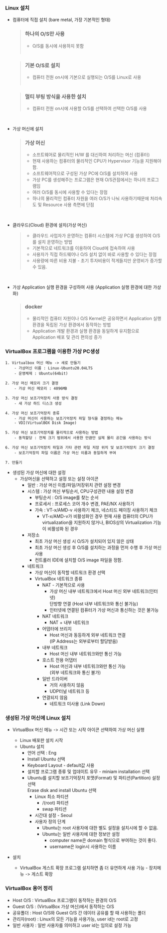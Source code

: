 ### Linux 설치

- 컴퓨터에 직접 설치 (bare metal, 가장 기본적인 형태)
  > ### 하나의 O/S만 사용  
  > - O/S를 동시에 사용하지 못함  
  >&nbsp;  

  > ### 기본 O/S로 설치
  > - 컴퓨터 전원 on시에 기본으로 실행되는 O/S를 Linux로 사용  
  &nbsp;  

  > ### 멀티 부팅 방식을 사용한 설치
  > - 컴퓨터 전원 on시에 사용할 O/S를 선택하여 선택한 O/S를 사용

&nbsp;  
- 가상 머신에 설치
  > ### 가상 머신
  > - 소프트웨어로 물리적인 H/W 를 대신하여 처리하는 머신 (컴퓨터)  
  > - 현재 사용하는 컴퓨터의 물리적인 CPU가 Hypervisor 기능을 지원해야 함.
  > - 소프트웨어적으로 구성된 가상 PC에 O/S를 설치하여 사용  
  > - 가상 PC를 생성해주는 프로그램은 현재 O/S관점에서는 하나의 프로그램임
  > - 여러 O/S를 동시에 사용할 수 있다는 장점  
  > - 하나의 물리적인 컴퓨터 자원을 여러 O/S가 나눠 사용하기때문에 처리속도 및 Resource 사용 측면에 단점

&nbsp;  
- 클라우드(Cloud) 환경에 설치(가상 머신)  
  > - 클라우드 사업자가 운영하는 컴퓨터 시스템에 가상 PC를 생성하여 O/S를 설치 운영하는 방법  
  > - 기본적으로 네트워크를 이용하여 Cloud에 접속하여 사용  
  > - 사용자가 직접 하드웨어나 O/S 설치 없이 바로 사용할 수 있다는 장점  
  > - 사용량에 따른 비용 지불 - 초기 투자비용이 적게들지만 운영비가 증가할 수 있음.

&nbsp;  
- 가상 Application 실행 환경을 구성하여 사용 (Application 실행 환경에 대한 가상화)
  > ### docker 
  > - 물리적인 컴퓨터 자원이나 O/S Kernel은 공유하면서 Application 실행 환경을 독립된 가상 환경에서 동작하는 방법   
  > - Application 개발 환경과 실행 환경을 동일하게 유지함으로 Application 배포 및 관리 편의성 증가

### VirtualBox 프로그램을 이용한 가상 PC생성
```
1. Virtualbox 머신 메뉴 -> 새로 만들기
    - 가상머신 이름 : Linux-Ubuntu20.04LTS
    - 운영체제 : Ubuntu(64bit)

2. 가상 머신 메모리 크기 결정
    - 가상 머신 메모리 : 4096MB  

3. 가상 머신 보조기억장치 사용 방식 결정
    - 새 가상 하드 디스크 생성

4. 가상 머신 보조기억장치 종류
    - 가상 머신이 사용하는 보조기억장치 파일 형식을 결정하는 메뉴
    - VDI(VirtualBOX Disk Image)

5. 가상 머신 보조기억장치를 물리적으로 사용하는 방법
    - 동적할당 : 전체 크기 범위에서 사용한 만큼만 실제 물리 공간을 사용하는 방식 

6. 가상 머신 보조기억장치 파일과 기타 관련 파일 저장 위치 및 보조기억장치 크기 결정
    - 보조기억장치 파일 이름은 가상 머신 이름과 동일하게 부여

7. 만들기
```
- 생성된 가상 머신에 대한 설정
  - 가상머신을 선택하고 설정 또는 설정 아이콘  
    - 일반 : 가상 머신 이름/파일/저장위치 관련 설정 변경
    - 시스템 : 가상 머신 부팅순서, CPU구성관련 내용 설정 변경 
      - 부팅순서 : O/S image를 찾는 순서
      - 프로세서 : 프로세스 코어 개수 변경, PAE/NX 사용하기
      - 가속 : VT-x/AMD-v 사용하기 체크, 네스티드 페이징 사용하기 체크
        - VT-x/AMD-v가 비활성화인 경우 현재 사용 컴퓨터의 CPU가 virtualization을 지원하지 않거나, BIOS상의 Virtualization 기능이 비활성화 된 경우
    - 저장소
      -  최초 가상 머신 생성 시 O/S가 설치되어 있지 않은 상태
      -  최초 가상 머신 생성 후 O/S를 설치하는 과정을 먼저 수행 후 가상 머신 사용
      -  컨트롤러 IDE에 설치할 O/S image 파일을 정함.
    - 네트워크
      - 가상 머신이 동작할 네트워크 환경 선택
      - VirtualBox 네트워크 종류
        - NAT - 기본적으로 사용
          - 가상 머신 내부 네트워크에서 Host 머신 외부 네트워크(인터넷)  
            단방향 연결 (Host 내부 네트워크와 통신 불가능)  
          -  인터넷에 연결된 컴퓨터가 가상 머신과 통신하는 것은 불가능
        - NAT 네트워크
          - NAT + 내부 네트워크
        - 어댑터에 브리지
          - Host 머신과 동등하게 외부 네트워크 연결  
            (IP Address는 외부로부터 할당받음)
        - 내부 네트워크
          - Host 머신 내부 네트워크와만 통신 가능
        - 호스트 전용 어댑터 
          - Host 머신과 내부 네트워크와만 통신 가능  
            (외부 네트워크와 통신 불가)  
        - 일반 드라이버
          - 거의 사용하지 않음
          - UDP터널 네트워크 등
        - 연결되지 않음
          - 네트워크 미사용 (Link Down) 

### 생성된 가상 머신에 Linux 설치
- VirtualBox 머신 메뉴 -> 시간 또는 시작 아이콘 선택하여 가상 머신 실행
  - Linux 배포판 설치 시작
  - Ubuntu 설치
    - 언어 선택 : Eng
    - Install Ubuntu 선택
    - Keyboard Layout - default값 사용
    - 설치할 프로그램 종류 및 업데이트 유무 - miniam installation 선택
    - Ubuntu를 설치할 보조기억장치 포맷(Format) 및 파티션(Partition) 설정 선택  
    Erase disk and install Ubuntu 선택 
        - Linux 최소 파티션
          - /(root) 파티션
          - swap 파티션
        - 시간대 설정 - Seoul
        - 사용자 정의 단계
          - Ubuntu는 root 사용자에 대한 별도 설정을 설치시에 할 수 없음.
          - Ubuntu는 일반 사용자에 대한 정보만 설정
            - computer name은 domain 형식으로 부여하는 것이 좋다.
            - username은 login시 사용하는 이름
  
- 설치 
  - VirtualBox 게스트 확장 프로그램 설치하면 좀 더 유연하게 사용 가능 - 장치메뉴 -> 게스트 확장

### VirtualBox 용어 정리
- Host O/S : VirtualBox 프로그램이 동작하는 환경의 O/S
- Guest O/S : (VirtualBox 가상 머신)에서 동작하는 O/S
- 공유폴더 : Host O/S와 Guest O/S 간 데이터 공유를 할 때 사용하는 폴더
- 관리자(root) : Linux의 모든 기능을 사용가능, user id는 root로 고정
- 일반 사용자 : 일반 사용자를 의미하고 user id는 임의로 설정 가능
